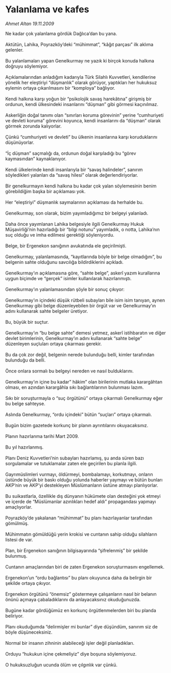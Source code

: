 # Yalanlama ve kafes

*Ahmet Altan 19.11.2009*

<div class="taraf_structure_2col_1zq">
<div class="margen_n">



 <p>Ne kadar çok yalanlama gördük Dağlıca’dan bu yana. <br/><br/>Aktütün, Lahika, Poyrazköy’deki “mühimmat”, “kâğıt parçası” ilk aklıma gelenler. <br/><br/>Bu yalanlamaları yapan Genelkurmay ne yazık ki birçok konuda halkına doğruyu söylemiyor. <br/><br/>Açıklamalarından anladığım kadarıyla Türk Silahlı Kuvvetleri, kendilerine yönelik her eleştiriyi “düşmanlık” olarak görüyor, yaptıkları her hukuksuz eylemin ortaya çıkarılmasını bir “komploya” bağlıyor. <br/><br/>Kendi halkına karşı yoğun bir “psikolojik savaş harekâtına” girişmiş bir ordunun, kendi ülkesindeki insanlarını “düşman” gibi görmesi kaçınılmaz. <br/><br/>Askerliğin doğal tanımı olan “sınırları koruma görevinin” yerine “cumhuriyeti ve devleti koruma” görevini koyunca, kendi insanlarını da “düşman” olarak görmek zorunda kalıyorlar. <br/><br/>Çünkü “cumhuriyeti ve devleti” bu ülkenin insanlarına karşı koruduklarını düşünüyorlar. <br/><br/>“İç düşman” saçmalığı da, ordunun doğal karşıladığı bu “görev kaymasından” kaynaklanıyor. <br/><br/>Kendi ülkelerinde kendi insanlarıyla bir “savaş halindeler”, sanırım söyledikleri yalanları da “savaş hilesi” olarak değerlendiriyorlar. <br/><br/>Bir genelkurmayın kendi halkına bu kadar çok yalan söylemesinin benim görebildiğim başka bir açıklaması yok. <br/><br/>Her “eleştiriyi” düşmanlık saymalarının açıklaması da herhalde bu. <br/><br/>Genelkurmay, son olarak, bizim yayımladığımız bir belgeyi yalanladı. <br/><br/>Daha önce yayımlanan Lahika belgesiyle ilgili Genelkurmay Hukuk Müşavirliği’nin hazırladığı bir “bilgi notunu” yayımladık, o notta, Lahika’nın suç olduğu ve imha edilmesi gerektiği söyleniyordu. <br/><br/>Belge, bir Ergenekon sanığının avukatında ele geçirilmişti. <br/><br/>Genelkurmay, yalanlamasında, “kayıtlarında böyle bir belge olmadığını”, bu belgenin sahte olduğunu savcılığa bildirdiklerini açıkladı. <br/><br/>Genelkurmay’ın açıklamasına göre, “sahte belge”, askerî yazım kurallarına uygun biçimde ve “gerçek” isimler kullanılarak hazırlanmıştı. <br/><br/>Genelkurmay’ın yalanlamasından şöyle bir sonuç çıkıyor: <br/><br/>Genelkurmay’ın içindeki düşük rütbeli subayları bile isim isim tanıyan, aynen Genelkurmay gibi belge düzenleyebilen bir örgüt var ve Genelkurmay’ın adını kullanarak sahte belgeler üretiyor. <br/><br/>Bu, büyük bir suçtur. <br/><br/>Genelkurmay’ın “bu belge sahte” demesi yetmez, askerî istihbaratın ve diğer devlet birimlerinin, Genelkurmay’ın adını kullanarak “sahte belge” düzenleyen suçluları ortaya çıkarması gerekir. <br/><br/>Bu da çok zor değil, belgenin nerede bulunduğu belli, kimler tarafından bulunduğu da belli. <br/><br/>Önce onlara sormalı bu belgeyi nereden ve nasıl bulduklarını. <br/><br/>Genelkurmay’ın içine bu kadar” hâkim” olan birilerinin mutlaka karargâhtan olması, en azından karargâhla sıkı bağlantılarının bulunması lazım. <br/><br/>Sıkı bir soruşturmayla o “suç örgütünü” ortaya çıkarmalı Genelkurmay eğer bu belge sahteyse. <br/><br/>Aslında Genelkurmay, “ordu içindeki” bütün “suçları” ortaya çıkarmalı. <br/><br/>Bugün bizim gazetede korkunç bir planın ayrıntılarını okuyacaksınız. <br/><br/>Planın hazırlanma tarihi Mart 2009. <br/><br/>Bu yıl hazırlanmış. <br/><br/>Planı Deniz Kuvvetleri’nin subayları hazırlamış, şu anda süren bazı sorgulamalar ve tutuklamalar zaten ele geçirilen bu planla ilgili. <br/><br/>Gayrımüslimleri vurmayı, öldürmeyi, bombalamayı, korkutmayı, onların üstünde büyük bir baskı olduğu yolunda haberler yaymayı ve bütün bunları AKP’nin ve AKP’yi destekleyen Müslümanların üstüne atmayı planlıyorlar. <br/><br/>Bu suikastlarla, özellikle dış dünyanın hükümete olan desteğini yok etmeyi ve içerde de “Müslümanlar azınlıkları hedef aldı” propagandası yapmayı amaçlıyorlar. <br/><br/>Poyrazköy’de yakalanan “mühimmat” bu planı hazırlayanlar tarafından gömülmüş. <br/><br/>Mühimmatın gömüldüğü yerin krokisi ve cuntanın sahip olduğu silahların listesi de var. <br/><br/>Plan, bir Ergenekon sanığının bilgisayarında “şifrelenmiş” bir şekilde bulunmuş. <br/><br/>Cuntanın amaçlarından biri de zaten Ergenekon soruşturmasını engellemek. <br/><br/>Ergenekon’un “ordu bağlantısı” bu planı okuyunca daha da belirgin bir şekilde ortaya çıkıyor. <br/><br/>Ergenekon örgütünü “önemsiz” göstermeye çalışanların nasıl bir belanın önünü açmaya çabaladıklarını da anlayacaksınız okuduğunuzda. <br/><br/>Bugüne kadar gördüğümüz en korkunç örgütlenmelerden biri bu planda beliriyor. <br/><br/>Planı okuduğumda “delirmişler mi bunlar” diye düşündüm, sanırım siz de böyle düşüneceksiniz. <br/><br/>Normal bir insanın zihninin alabileceği işler değil planladıkları. <br/><br/>Orduyu “hukukun içine çekmeliyiz” diye boşuna söylemiyoruz. <br/><br/>O hukuksuzluğun ucunda ölüm ve çılgınlık var çünkü.</p>
<br/>
<br/>
<br/>



<br/>


<div id="taraf_not">
</div>

</div>


</div>

